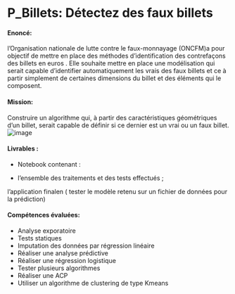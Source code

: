 # P_Billets: Détectez des faux billets

#### Enoncé:

 l’Organisation nationale de lutte contre le faux-monnayage (ONCFM)a pour objectif de mettre en place des méthodes d’identification des contrefaçons des billets en euros .
Elle souhaite mettre en place une modélisation qui serait capable d’identifier automatiquement les vrais des faux billets et ce à partir simplement de certaines dimensions du billet et des éléments qui le composent.

#### Mission:

Construire un algorithme qui, à partir des caractéristiques géométriques d’un billet, serait capable de définir si ce dernier est un vrai ou un faux billet. ![image](https://user-images.githubusercontent.com/116921007/221381826-c6173748-396d-46df-b37d-69aa04cf6414.png)

#### Livrables : 

- Notebook contenant : 

- l’ensemble des traitements et des tests effectués ;

l’application finalen ( tester le modèle retenu sur un fichier de données pour la prédiction)

#### Compétences évaluées:

- Analyse exporatoire
- Tests statiques
- Imputation des données par régression linéaire
- Réaliser une analyse prédictive
- Réaliser une régression logistique
- Tester plusieurs algorithmes
- Réaliser une ACP
- Utiliser un algorithme de clustering de type Kmeans
